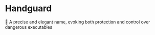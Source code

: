 # Handguard
🔐 A precise and elegant name, evoking both protection and control over dangerous executables

